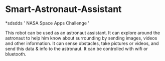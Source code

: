 # Smart-Astronaut-Assistant
*sdsdds ' NASA Space Apps Challenge '

 This robot can be used as an astronaut assistant. It can explore around the astronaut to help him know about surrounding by sending images, videos and other information. It can sense obstacles, take pictures or videos,  and send this data &amp; info to the astronaut. It can be controlled with wifi or bluetooth.
 
 
